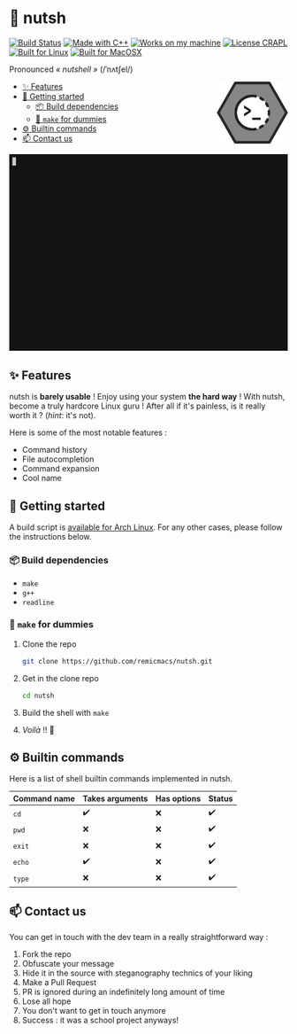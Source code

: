 # :nut_and_bolt: nutsh

[![Build Status](https://img.shields.io/travis/com/remicmacs/nutsh/master.svg?style=for-the-badge&logo=travis)](https://travis-ci.com/remicmacs/nutsh) [![Made with C++](https://img.shields.io/badge/Made%20with-C++-C1282D.svg?style=for-the-badge&labelColor=EF4041)](https://isocpp.org/) [![Works on my machine](https://img.shields.io/badge/Works-on%20my%20machine-5593C7.svg?style=for-the-badge&labelColor=A7BFC1)](https://i.redd.it/ygjaybp2l5c21.jpg) [![License CRAPL](https://img.shields.io/badge/License-CRAPL-1C1C1D.svg?style=for-the-badge&labelColor=B0AEAF)](CRAPL-LICENSE.txt) [![Built for Linux](https://img.shields.io/badge/Built%20for-Linux-C13D3B.svg?style=for-the-badge&labelColor=EA4761&logo=linux&logoColor=FFFFFF)](https://www.gnu.org/home.en.html) [![Built for MacOSX](https://img.shields.io/badge/Built%20for-MacOSX-C13D3B.svg?style=for-the-badge&labelColor=EA4761&logo=apple&logoColor=FFFFFF)](https://i.chzbgr.com/full/4378633984/h42BE4AB4/)

Pronounced *« nutshell »* (/ˈnʌtʃel/)

<img align="right" src="logo.png" alt="drawing" width="128px"/>

- [:sparkles: Features](#sparkles-features)
- [:checkered_flag: Getting started](#checkered_flag-getting-started)
  - [:package: Build dependencies](#package-build-dependencies)
  - [:clown_face: `make` for dummies](#clown_face-make-for-dummies)
- [:gear: Builtin commands](#gear-builtin-commands)
- [:mailbox: Contact us](#mailbox-contact-us)

[![Asciinema](res/asciinema.gif)](https://asciinema.org/a/RDZOFZoycUhqoW25VII5tl6AX)

## :sparkles: Features

nutsh is **barely usable** ! Enjoy using your system **the hard way** ! With nutsh, become a truly hardcore Linux guru ! After all if it's painless, is it really worth it ? (*hint*: it's not).

Here is some of the most notable features :

* Command history
* File autocompletion
* Command expansion
* Cool name

## :checkered_flag: Getting started

A build script is [available for Arch Linux](https://github.com/rodolpheh/nutsh-pkgbuild/). For any other cases, please follow the instructions below.

### :package: Build dependencies

* `make`
* `g++`
* `readline`

### :clown_face: `make` for dummies

1. Clone the repo

   ```bash
   git clone https://github.com/remicmacs/nutsh.git
   ```

2. Get in the clone repo

    ```bash
    cd nutsh
    ```

3. Build the shell with `make`
4. *Voilà* !! :tada:

## :gear: Builtin commands

Here is a list of shell builtin commands implemented in nutsh.

| Command name | Takes arguments    | Has options | Status             |
| ------------ | ------------------ | ----------- | ------------------ |
| `cd`         | :heavy_check_mark: | :x:         | :heavy_check_mark: |
| `pwd`        | :x:                | :x:         | :heavy_check_mark: |
| `exit`       | :x:                | :x:         | :heavy_check_mark: |
| `echo`       | :heavy_check_mark: | :x:         | :heavy_check_mark: |
| `type`       | :x:                | :x:         | :heavy_check_mark: |

## :mailbox: Contact us

You can get in touch with the dev team in a really straightforward way :

1. Fork the repo
2. Obfuscate your message
3. Hide it in the source with steganography technics of your liking
4. Make a Pull Request
5. PR is ignored during an indefinitely long amount of time
6. Lose all hope
7. You don't want to get in touch anymore
8. Success : it was a school project anyways!
